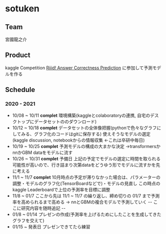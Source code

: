# sotuken
## Team
  宮國龍之介
## Product
  kaggle Competition 
    [Riiid! Answer Correctness Prediction](https://www.kaggle.com/c/riiid-test-answer-prediction)
  に参加して予測モデルを作る
    
## Schedule
### 2020 - 2021
- 10/08 ~ 10/11 **complet**
  環境構築(kaggleとcolaboratoryの連携, 自宅のデスクトップにデータセットののダウンロード)
- 10/12 ~ 10/18 **complet**
  データセットの全体像把握(pythonで色々なグラフにしてみる、グラフ化のコードはgitに保存する)
  使えそうなモデルの選定(kaggle discussion, notebookからの情報収集 <-これは卒研中毎日)
- 10/19 ~ 10/25 **complet**
  予測モデルの構成の大まかな決定
  ->transformersかnnかGBM
  dataをモデルに流す
- 10/26 ~ 10/31 **complet**
  予備日
  上記の予定でモデルの選定に時間を取られる可能性が高いので、行き詰まり次第dataをどうゆう形でモデルに流すかを先に考える
- 11/1 ~ 11/7 **complet**
  10月時点の予定が滞りなかった場合は、パラメーターの調整・モデルのグラフ化(TensorBoardなどで)・モデルの見直し
  この時点のkaggle Leaderboardで上位の予測率を目標に調整
- 11/8 ~ 01/7
  ここから先は 11/1 ~ 11/7 の繰り返し、締め切りの 01/7 まで予測率を高められるまで高める
  -> nnとGBMの複合モデルで予測していく
  -- ここに研究内容を随時追記 --
- 01/8 ~ 01/14
  プレゼンの作成(予測率を上げるためにしたことを生成してきたグラフを交えて)
- 01/15 ~ 発表日
  プレゼンできてたら練習
